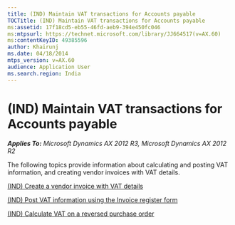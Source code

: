 ```yaml
---
title: (IND) Maintain VAT transactions for Accounts payable
TOCTitle: (IND) Maintain VAT transactions for Accounts payable
ms:assetid: 17f18cd5-eb55-46fd-aeb9-394e450fc046
ms:mtpsurl: https://technet.microsoft.com/library/JJ664517(v=AX.60)
ms:contentKeyID: 49385596
author: Khairunj
ms.date: 04/18/2014
mtps_version: v=AX.60
audience: Application User
ms.search.region: India
---
```


# (IND) Maintain VAT transactions for Accounts payable 


_**Applies To:** Microsoft Dynamics AX 2012 R3, Microsoft Dynamics AX 2012 R2_

The following topics provide information about calculating and posting VAT information, and creating vendor invoices with VAT details.

[(IND) Create a vendor invoice with VAT details](ind-create-a-vendor-invoice-with-vat-details.md)

[(IND) Post VAT information using the Invoice register form](ind-post-vat-information-using-the-invoice-register-form.md)

[(IND) Calculate VAT on a reversed purchase order](ind-calculate-vat-on-a-reversed-purchase-order.md)

  


